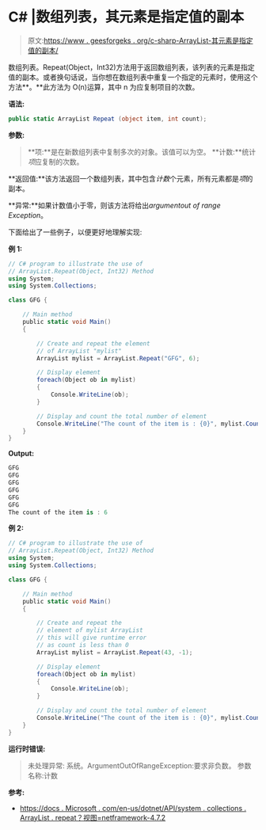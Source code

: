 # C# |数组列表，其元素是指定值的副本

> 原文:[https://www . geesforgeks . org/c-sharp-ArrayList-其元素是指定值的副本/](https://www.geeksforgeeks.org/c-sharp-arraylist-whose-elements-are-copies-of-the-specified-value/)

数组列表。Repeat(Object，Int32)方法用于返回数组列表，该列表的元素是指定值的副本。或者换句话说，当你想在数组列表中重复一个指定的元素时，使用这个方法**。**此方法为 O(n)运算，其中 n 为应复制项目的次数。

**语法:**

```cs
public static ArrayList Repeat (object item, int count);
```

**参数:**

> **项:**是在新数组列表中复制多次的对象。该值可以为空。
> **计数:**统计*项*应复制的次数。

**返回值:**该方法返回一个数组列表，其中包含*计数*个元素，所有元素都是*项*的副本。

**异常:**如果计数值小于零，则该方法将给出*argumentout of range Exception*。

下面给出了一些例子，以便更好地理解实现:

**例 1:**

```cs
// C# program to illustrate the use of 
// ArrayList.Repeat(Object, Int32) Method
using System;
using System.Collections;

class GFG {

    // Main method
    public static void Main()
    {

        // Create and repeat the element
        // of ArrayList "mylist" 
        ArrayList mylist = ArrayList.Repeat("GFG", 6);

        // Display element
        foreach(Object ob in mylist)
        {
            Console.WriteLine(ob);
        }

        // Display and count the total number of element
        Console.WriteLine("The count of the item is : {0}", mylist.Count);
    }
}
```

**Output:**

```cs
GFG
GFG
GFG
GFG
GFG
GFG
The count of the item is : 6

```

**例 2:**

```cs
// C# program to illustrate the use of 
// ArrayList.Repeat(Object, Int32) Method
using System;
using System.Collections;

class GFG {

    // Main method
    public static void Main()
    {

        // Create and repeat the 
        // element of mylist ArrayList
        // this will give runtime error
        // as count is less than 0
        ArrayList mylist = ArrayList.Repeat(43, -1);

        // Display element
        foreach(Object ob in mylist)
        {
            Console.WriteLine(ob);
        }

        // Display and count the total number of element
        Console.WriteLine("The count of the item is : {0}", mylist.Count);
    }
}
```

**运行时错误:**

> 未处理异常:
> 系统。ArgumentOutOfRangeException:要求非负数。
> 参数名称:计数

**参考:**

*   [https://docs . Microsoft . com/en-us/dotnet/API/system . collections . ArrayList . repeat？视图=netframework-4.7.2](https://docs.microsoft.com/en-us/dotnet/api/system.collections.arraylist.repeat?view=netframework-4.7.2)